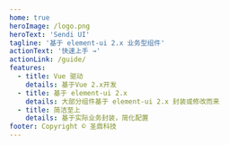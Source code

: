 ```yaml
---
home: true
heroImage: /logo.png
heroText: 'Sendi UI'
tagline: '基于 element-ui 2.x 业务型组件'
actionText: '快速上手 →'
actionLink: /guide/
features:
  - title: Vue 驱动
    details: 基于Vue 2.x开发
  - title: 基于 element-ui 2.x
    details: 大部分组件基于 element-ui 2.x 封装或修改而来
  - title: 简洁至上
    details: 基于实际业务封装，简化配置
footer: Copyright © 圣鼎科技
---
```

